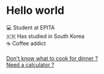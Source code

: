 # Hello world
💻 Student at EPITA<br/>
🇰🇷  Has studied in South Korea<br/>
☕ Coffee addict<br/>
<br/>
[Don't know what to cook for dinner ?](https://github.com/Melosdias/whatDoWeEatTonight)<br/>
[Need a calculator ?](https://github.com/Melosdias/AbacusV2)

  <!--
**Melosdias/Melosdias** is a ✨ _special_ ✨ repository because its `README.md` (this file) appears on your GitHub profile.

Here are some ideas to get you started:

- 🔭 I’m currently working on ...
- 🌱 I’m currently learning ...
- 👯 I’m looking to collaborate on ...
- 🤔 I’m looking for help with ...
- 💬 Ask me about ...
- 📫 How to reach me: ...
- 😄 Pronouns: ...
- ⚡ Fun fact: ...
-->
